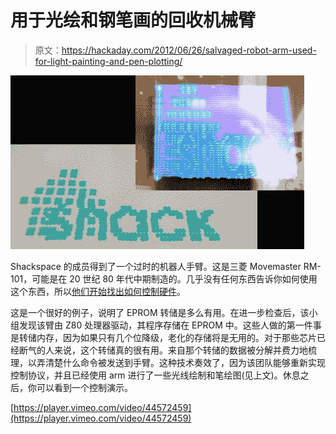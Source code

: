 # 用于光绘和钢笔画的回收机械臂

> 原文：<https://hackaday.com/2012/06/26/salvaged-robot-arm-used-for-light-painting-and-pen-plotting/>

![](img/98d51b399cd6b96b846344fee0736ff1.png "light-painting-and-plotting-with-salvaged-robot-arm")

Shackspace 的成员得到了一个过时的机器人手臂。这是三菱 Movemaster RM-101，可能是在 20 世纪 80 年代中期制造的。几乎没有任何东西告诉你如何使用这个东西，所以[他们开始找出如何控制硬件](http://shackspace.de/?p=3284)。

这是一个很好的例子，说明了 EPROM 转储是多么有用。在进一步检查后，该小组发现该臂由 Z80 处理器驱动，其程序存储在 EPROM 中。这些人做的第一件事是转储内存，因为如果只有几个位降级，老化的存储将是无用的。对于那些芯片已经断气的人来说，这个转储真的很有用。来自那个转储的数据被分解并费力地梳理，以弄清楚什么命令被发送到手臂。这种技术奏效了，因为该团队能够重新实现控制协议，并且已经使用 arm 进行了一些光线绘制和笔绘图(见上文)。休息之后，你可以看到一个控制演示。

[https://player.vimeo.com/video/44572459](https://player.vimeo.com/video/44572459)